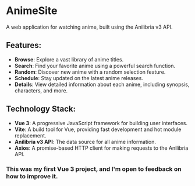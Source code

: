 # AnimeSite
 A web application for watching anime, built using the Anilibria v3 API.

## Features:

- **Browse**: Explore a vast library of anime titles.
- **Search**: Find your favorite anime using a powerful search function.
- **Random**: Discover new anime with a random selection feature.
- **Schedule**: Stay updated on the latest anime releases.
- **Details**: View detailed information about each anime, including synopsis, characters, and more.

## Technology Stack:

- **Vue 3**: A progressive JavaScript framework for building user interfaces.
- **Vite**: A build tool for Vue, providing fast development and hot module replacement.
- **Anilibria v3 API**: The data source for all anime information.
- **Axios**: A promise-based HTTP client for making requests to the Anilibria API.

### This was my first Vue 3 project, and I'm open to feedback on how to improve it.
